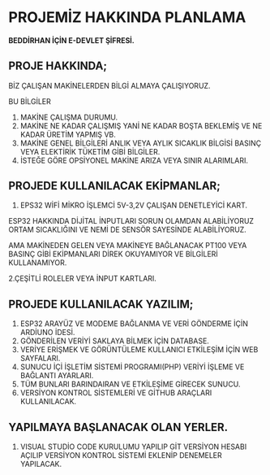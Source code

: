 # PROJEMİZ HAKKINDA PLANLAMA

#### BEDDİRHAN İÇİN E-DEVLET ŞİFRESİ.

## PROJE HAKKINDA;

BİZ ÇALIŞAN MAKİNELERDEN BİLGİ ALMAYA ÇALIŞIYORUZ.

BU BİLGİLER

1. MAKİNE ÇALIŞMA DURUMU. 
2. MAKİNE NE KADAR ÇALIŞMIŞ YANİ NE KADAR BOŞTA BEKLEMİŞ VE NE KADAR ÜRETİM YAPMIŞ VB.
3. MAKİNE GENEL BİLGİLERİ ANLIK VEYA AYLIK SICAKLIK BİLGİSİ BASINÇ VEYA ELEKTİRİK TÜKETİM GİBİ BİLGİLER.
4. İSTEĞE GÖRE OPSİYONEL MAKİNE ARIZA VEYA SINIR ALARIMLARI.



## PROJEDE KULLANILACAK EKİPMANLAR;

1. EPS32 WİFİ MİKRO İŞLEMCİ 5V-3,2V ÇALIŞAN DENETLEYİCİ KART.

ESP32 HAKKINDA DİJİTAL İNPUTLARI SORUN OLAMDAN ALABİLİYORUZ ORTAM SICAKLIĞINI VE NEMİ DE SENSÖR SAYESİNDE ALABİLİYORUZ.

AMA MAKİNEDEN GELEN VEYA MAKİNEYE BAĞLANACAK PT100 VEYA BASINÇ GİBİ EKİPMANLARI DİREK OKUYAMIYOR VE BİLGİLERİ KULLANAMIYOR.

2\.ÇEŞİTLİ ROLELER VEYA İNPUT KARTLARI.

## PROJEDE KULLANILACAK YAZILIM;

1. ESP32 ARAYÜZ VE MODEME BAĞLANMA VE VERİ GÖNDERME İÇİN ARDİUNO İDESİ.
2. GÖNDERİLEN VERİYİ SAKLAYA BİLMEK İÇİN DATABASE.
3. VERİYE ERİŞMEK VE GÖRÜNTÜLEME KULLANICI ETKİLEŞİM İÇİN WEB SAYFALARI.
4. SUNUCU İÇİ İŞLETİM SİSTEMİ PROGRAMI(PHP) VERİYİ İŞLEME VE BAĞLANTI AYARLARI.
5. TÜM BUNLARI BARINDAIRAN VE ETKİLEŞİME GİRECEK SUNUCU.
6. VERSİYON KONTROL SİSTEMLERİ VE GİTHUB ARAÇLARI KULLANILACAK.

## YAPILMAYA BAŞLANACAK OLAN YERLER.
1. VISUAL STUDİO CODE KURULUMU YAPILIP GİT VERSİYON HESABI AÇILIP VERSİYON KONTROL SİSTEMİ EKLENİP DENEMELER YAPILACAK.


